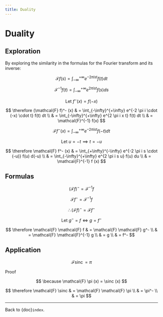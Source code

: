 ```yaml
---
title: Duality
---
```


# Duality

## Exploration

By exploring the similarity in the formulas for the Fourier transform
and its inverse:

$$
\mathcal{F} f(s) =
  \int_{-\infty}^{+\infty} e^{-2 \pi i s t} f(t) dt
$$

$$
\mathcal{F}^{-1} f(t) =
\int_{-\infty}^{+\infty} e^{2 \pi i s t} f(s) ds
$$

$$
\text{Let } f^- (x) = f(-x)
$$

$$
\therefore
(\mathcal{F} f)^- (x) & =
\int_{-\infty}^{+\infty} e^{-2 \pi i \cdot (-x) \cdot t} f(t) dt
\\ & =
\int_{-\infty}^{+\infty} e^{2 \pi i x t} f(t) dt
\\ & =
\mathcal{F}^{-1} f(x)
$$

$$
\mathcal{F} f^- (x) =
\int_{-\infty}^{+\infty} e^{-2 \pi i s t} f(-t) dt
$$

$$
\text{Let } u = -t \implies t = -u
$$

$$
\therefore
\mathcal{F} f^- (x) & =
\int_{+\infty}^{-\infty} e^{-2 \pi i s \cdot (-u)} f(u) d(-u)
\\ & =
\int_{-\infty}^{+\infty} e^{2 \pi i s u} f(u) du
\\ & =
\mathcal{F}^{-1} f (x)
$$

## Formulas

$$
(\mathcal{F} f)^- = \mathcal{F}^{-1} f
$$

$$
\mathcal{F} f^- = \mathcal{F}^{-1} f
$$

$$
\therefore
(\mathcal{F} f)^- = \mathcal{F} f^-
$$

$$
\text{Let } g^- = f \iff g = f^-
$$

$$
\therefore
\mathcal{F} \mathcal{F} f & =
  \mathcal{F} \mathcal{F} g^-
  \\ & =
  \mathcal{F} \mathcal{F}^{-1} g
  \\ & =
  g
  \\ & =
  f^-
$$

## Application

$$
\DeclareMathOperator{\sinc}{sinc}
\mathcal{F} \sinc = \pi
$$

Proof

$$
\because
\mathcal{F} \pi (x) = \sinc (x)
$$

$$
\therefore
\mathcal{F} \sinc & =
  \mathcal{F} \mathcal{F} \pi
  \\ & =
  \pi^-
  \\ & =
  \pi
$$

$$
\tag*{$\blacksquare$}
$$

---

Back to {doc}`index`.

```{disqus}

```
